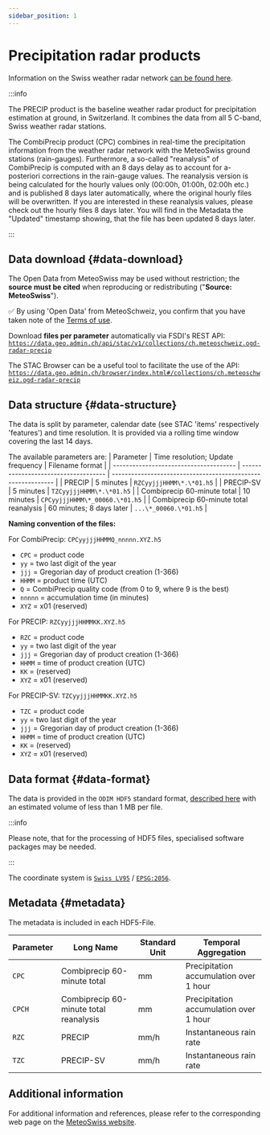 ```yaml
---
sidebar_position: 1
---
```


# Precipitation radar products

Information on the Swiss weather radar network [can be found here](https://www.meteoswiss.admin.ch/weather/measurement-systems/atmosphere/weather-radar-network.html).

:::info 

The PRECIP product is the baseline weather radar product for precipitation estimation at ground, in Switzerland. It combines the data from all 5 C-band, Swiss weather radar stations.

The CombiPrecip product (CPC) combines in real-time the precipitation information from the weather radar network with the MeteoSwiss ground stations (rain-gauges). Furthermore, a so-called "reanalysis" of CombiPrecip is computed with an 8 days delay as to account for a-posteriori corrections in the rain-gauge values. The reanalysis version is being calculated for the hourly values only (00:00h, 01:00h, 02:00h etc.) and is published 8 days later automatically, where the original hourly files will be overwritten. If you are interested in these reanalysis values, please check out the hourly files 8 days later. You will find in the Metadata the "Updated" timestamp showing, that the file has been updated 8 days later.

:::


## Data download {#data-download}

The Open Data from MeteoSwiss may be used without restriction; the **source must be cited** when reproducing or redistributing ("**Source: MeteoSwiss**").

:white_check_mark: By using 'Open Data' from MeteoSchweiz, you confirm that you have taken note of the [Terms of use](/general/terms-of-use).

Download **files per parameter** automatically via FSDI's REST API: [`https://data.geo.admin.ch/api/stac/v1/collections/ch.meteoschweiz.ogd-radar-precip`](https://data.geo.admin.ch/api/stac/v1/collections/ch.meteoschweiz.ogd-radar-precip)

<!-- Read our [information on how you can obtain data automatically](/general/download#how-to-download-files-automatically). -->

The STAC Browser can be a useful tool to facilitate the use of the API: [`https://data.geo.admin.ch/browser/index.html#/collections/ch.meteoschweiz.ogd-radar-precip`](https://data.geo.admin.ch/browser/index.html#/collections/ch.meteoschweiz.ogd-radar-precip)


## Data structure {#data-structure}
The data is split by parameter, calendar date (see STAC 'items' respectively 'features') and time resolution. It is provided via a rolling time window covering the last 14 days.

The available parameters are:
| Parameter                              | Time resolution; Update frequency    | Filename format                                              |
| -------------------------------------- | ------------------------------------ | ------------------------------------------------------------ |
| PRECIP                                 | 5 minutes                            | `RZCyyjjjHHMM\*.\*01.h5`                                     |
| PRECIP-SV                              | 5 minutes                            | `TZCyyjjjHHMM\*.\*01.h5`                                     |
| Combiprecip 60-minute total            | 10 minutes                           | `CPCyyjjjHHMM\*_00060.\*01.h5`                               |
| Combiprecip 60-minute total reanalysis | 60 minutes; 8 days later             | `...\*_00060.\*01.h5`                                        |

**Naming convention of the files:**

For CombiPrecip: `CPCyyjjjHHMMQ_nnnnn.XYZ.h5`
- `CPC` = product code
- `yy` = two last digit of the year
- `jjj` = Gregorian day of product creation (1-366)
- `HHMM` = product time (UTC)
- `Q` = CombiPrecip quality code (from 0 to 9, where 9 is the best) 
- `nnnnn` = accumulation time (in minutes)
- `XYZ` = x01 (reserved)

For PRECIP: `RZCyyjjjHHMMKK.XYZ.h5`
- `RZC` = product code
- `yy` = two last digit of the year
- `jjj` = Gregorian day of product creation (1-366)
- `HHMM` = time of product creation (UTC)
- `KK` = (reserved)
- `XYZ` = x01 (reserved)

For PRECIP-SV: `TZCyyjjjHHMMKK.XYZ.h5`
- `TZC` = product code
- `yy` = two last digit of the year
- `jjj` = Gregorian day of product creation (1-366)
- `HHMM` = time of product creation (UTC)
- `KK` = (reserved)
- `XYZ` = x01 (reserved)


## Data format {#data-format}

The data is provided in the `ODIM HDF5` standard format, [described here](https://www.eumetnet.eu/wp-content/uploads/2021/07/ODIM_H5_v2.4.pdf) with an estimated volume of less than 1 MB per file.

:::info

Please note, that for the processing of HDF5 files, specialised software packages may be needed. 

:::

The coordinate system is [`Swiss LV95`](https://www.swisstopo.admin.ch/en/the-swiss-coordinates-system) / [`EPSG:2056`](https://epsg.io/2056). 


## Metadata {#metadata}

The metadata is included in each HDF5-File.

| Parameter | Long Name                              | Standard Unit | Temporal Aggregation                   |
| --------- | -------------------------------------- | ------------- | -------------------------------------- |
| `CPC`     | Combiprecip 60-minute total            | mm            | Precipitation accumulation over 1 hour |
| `CPCH`    | Combiprecip 60-minute total reanalysis | mm            | Precipitation accumulation over 1 hour |
| `RZC`     | PRECIP                                 | mm/h          | Instantaneous rain rate                |
| `TZC`     | PRECIP-SV                              | mm/h          | Instantaneous rain rate                |


## Additional information
For additional information and references, please refer to the corresponding web page on the [MeteoSwiss website](https://www.meteoswiss.admin.ch/weather/measurement-systems/atmosphere/weather-radar-network.html).

